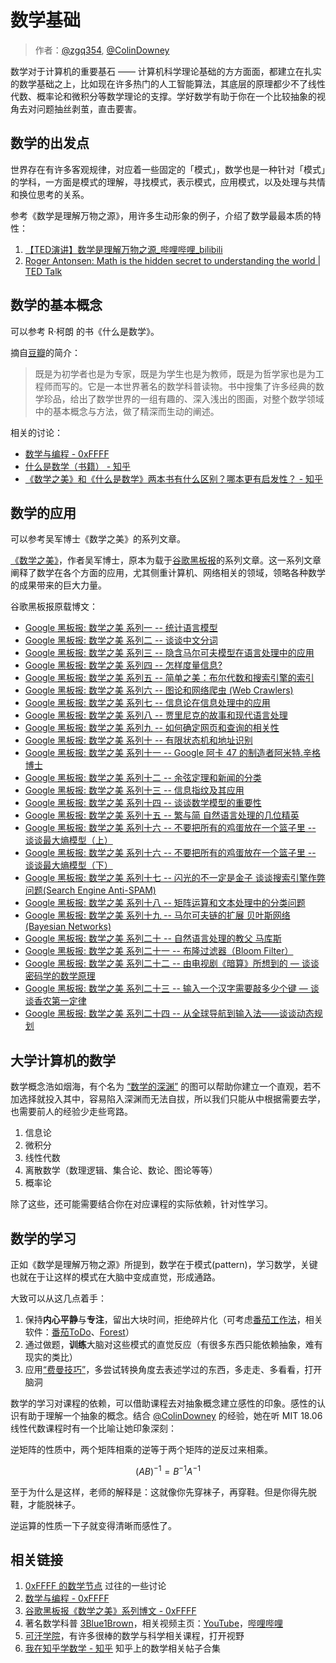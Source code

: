 
# 数学基础

> 作者：[@zgq354](https://github.com/zgq354), [@ColinDowney](https://0xffff.one/u/Colin_Downey)

数学对于计算机的重要基石 —— 计算机科学理论基础的方方面面，都建立在扎实的数学基础之上，比如现在许多热门的人工智能算法，其底层的原理都少不了线性代数、概率论和微积分等数学理论的支撑。学好数学有助于你在一个比较抽象的视角去对问题抽丝剥茧，直击要害。

## 数学的出发点
世界存在有许多客观规律，对应着一些固定的「模式」，数学也是一种针对「模式」的学科，一方面是模式的理解，寻找模式，表示模式，应用模式，以及处理与共情和换位思考的关系。

参考《数学是理解万物之源》，用许多生动形象的例子，介绍了数学最最本质的特性：
1. [【TED演讲】数学是理解万物之源_哔哩哔哩_bilibili](https://www.bilibili.com/video/av71061834/)
2. [Roger Antonsen: Math is the hidden secret to understanding the world | TED Talk](https://www.ted.com/talks/roger_antonsen_math_is_the_hidden_secret_to_understanding_the_world)

## 数学的基本概念
可以参考 R·柯朗 的书《什么是数学》。

摘自[豆瓣](https://book.douban.com/subject/1320282/)的简介：
> 既是为初学者也是为专家，既是为学生也是为教师，既是为哲学家也是为工程师而写的。它是一本世界著名的数学科普读物。书中搜集了许多经典的数学珍品，给出了数学世界的一组有趣的、深入浅出的图画，对整个数学领域中的基本概念与方法，做了精深而生动的阐述。

相关的讨论：

- [数学与编程 - 0xFFFF](https://0xffff.one/d/326)
- [什么是数学（书籍） - 知乎](https://www.zhihu.com/topic/20126541/hot)
- [《数学之美》和《什么是数学》两本书有什么区别？哪本更有启发性？ - 知乎](https://www.zhihu.com/question/333826045/answer/741334526)

## 数学的应用
可以参考吴军博士《数学之美》的系列文章。

[《数学之美》](https://book.douban.com/subject/10750155/)，作者吴军博士，原本为载于[谷歌黑板报](https://china.googleblog.com/)的系列文章。这一系列文章阐释了数学在各个方面的应用，尤其侧重计算机、网络相关的领域，领略各种数学的成果带来的巨大力量。

谷歌黑板报原载博文：
- [Google 黑板报: 数学之美 系列一 -- 统计语言模型](https://china.googleblog.com/2006/04/blog-post_7327.html)
- [Google 黑板报: 数学之美 系列二 -- 谈谈中文分词](https://china.googleblog.com/2006/04/blog-post_2507.html)
- [Google 黑板报: 数学之美 系列三 -- 隐含马尔可夫模型在语言处理中的应用](https://china.googleblog.com/2006/04/blog-post_1583.html)
- [Google 黑板报: 数学之美 系列四 -- 怎样度量信息?](https://china.googleblog.com/2006/04/4_1731.html)
- [Google 黑板报: 数学之美 系列五 -- 简单之美：布尔代数和搜索引擎的索引](https://china.googleblog.com/2006/05/blog-post_3044.html)
- [Google 黑板报: 数学之美 系列六 -- 图论和网络爬虫 (Web Crawlers)](https://china.googleblog.com/2006/05/web-crawlers_73.html)
- [Google 黑板报: 数学之美 系列七 -- 信息论在信息处理中的应用](https://china.googleblog.com/2006/05/blog-post_2403.html)
- [Google 黑板报: 数学之美 系列八 -- 贾里尼克的故事和现代语言处理](https://china.googleblog.com/2006/06/blog-post_2074.html)
- [Google 黑板报: 数学之美 系列九 -- 如何确定网页和查询的相关性](https://china.googleblog.com/2006/06/blog-post_3066.html)
- [Google 黑板报: 数学之美 系列十 -- 有限状态机和地址识别](https://china.googleblog.com/2006/07/blog-post_4950.html)
- [Google 黑板报: 数学之美 系列十一 -- Google 阿卡 47 的制造者阿米特.辛格博士](https://china.googleblog.com/2006/07/google-47_3471.html)
- [Google 黑板报: 数学之美 系列十二 -- 余弦定理和新闻的分类](https://china.googleblog.com/2006/07/12_4010.html)
- [Google 黑板报: 数学之美 系列十三 -- 信息指纹及其应用](https://china.googleblog.com/2006/08/blog-post_8115.html)
- [Google 黑板报: 数学之美 系列十四 -- 谈谈数学模型的重要性](https://china.googleblog.com/2006/08/blog-post_2006.html)
- [Google 黑板报: 数学之美 系列十五 -- 繁与简 自然语言处理的几位精英](https://china.googleblog.com/2006/08/blog-post_6232.html)
- [Google 黑板报: 数学之美 系列十六 -- 不要把所有的鸡蛋放在一个篮子里 -- 谈谈最大熵模型（上）](https://china.googleblog.com/2006/10/blog-post_2150.html)
- [Google 黑板报: 数学之美 系列十六 -- 不要把所有的鸡蛋放在一个篮子里 -- 谈谈最大熵模型（下）](https://china.googleblog.com/2006/09/blog-post_7288.html)
- [Google 黑板报: 数学之美 系列十七 -- 闪光的不一定是金子 谈谈搜索引擎作弊问题(Search Engine Anti-SPAM)](https://china.googleblog.com/2006/11/search-engine-anti-spam_9453.html)
- [Google 黑板报: 数学之美 系列十八 -- 矩阵运算和文本处理中的分类问题](https://china.googleblog.com/2006/12/blog-post_8935.html)
- [Google 黑板报: 数学之美 系列十九 -- 马尔可夫链的扩展 贝叶斯网络 (Bayesian Networks)](https://china.googleblog.com/2007/01/bayesian-networks_997.html)
- [Google 黑板报: 数学之美 系列二十 -- 自然语言处理的教父 马库斯](https://china.googleblog.com/2007/04/blog-post_6253.html)
- [Google 黑板报: 数学之美 系列二十一 -- 布隆过滤器（Bloom Filter）](https://china.googleblog.com/2007/07/bloom-filter_7469.html)
- [Google 黑板报: 数学之美 系列二十二 -- 由电视剧《暗算》所想到的 — 谈谈密码学的数学原理](https://china.googleblog.com/2007/09/blog-post_5853.html)
- [Google 黑板报: 数学之美 系列二十三 -- 输入一个汉字需要敲多少个键 — 谈谈香农第一定律](https://china.googleblog.com/2007/12/blog-post_7986.html)
- [Google 黑板报: 数学之美 系列二十四 -- 从全球导航到输入法——谈谈动态规划](https://china.googleblog.com/2008/10/blog-post_3408.html)

## 大学计算机的数学

数学概念浩如烟海，有个名为 [“数学的深渊”](https://0xffff.one/d/327) 的图可以帮助你建立一个直观，若不加选择就投入其中，容易陷入深渊而无法自拔，所以我们只能从中根据需要去学，也需要前人的经验少走些弯路。

1. 信息论
2. 微积分
3. 线性代数
4. 离散数学（数理逻辑、集合论、数论、图论等等）
5. 概率论

除了这些，还可能需要结合你在对应课程的实际依赖，针对性学习。

## 数学的学习

正如《数学是理解万物之源》所提到，数学在于模式(pattern)，学习数学，关键也就在于让这样的模式在大脑中变成直觉，形成通路。

大致可以从这几点着手：
1. 保持**内心平静**与**专注**，留出大块时间，拒绝碎片化（可考虑[番茄工作法](https://www.zhihu.com/topic/19625142/hot)，相关软件：[番茄ToDo](http://www.tomatodo.cn/)、[Forest](https://www.forestapp.cc/)）
2. 通过做题，**训练**大脑对这些模式的直觉反应（有很多东西只能依赖抽象，难有现实的类比）
3. 应用[“费曼技巧”](https://wiki.mbalib.com/wiki/%E8%B4%B9%E6%9B%BC%E5%AD%A6%E4%B9%A0%E6%B3%95)，多尝试转换角度去表述学过的东西，多走走、多看看，打开脑洞

数学的学习对课程的依赖，可以借助课程去对抽象概念建立感性的印象。感性的认识有助于理解一个抽象的概念。结合 [@ColinDowney](https://0xffff.one/u/Colin_Downey) 的经验，她在听 MIT 18.06 线性代数课程时有一个比喻让她印象深刻：

逆矩阵的性质中，两个矩阵相乘的逆等于两个矩阵的逆反过来相乘。

$$
(AB)^{-1}=B^{-1}A^{-1}
$$

至于为什么是这样，老师的解释是：这就像你先穿袜子，再穿鞋。但是你得先脱鞋，才能脱袜子。

逆运算的性质一下子就变得清晰而感性了。

## 相关链接

1. [0xFFFF 的数学节点](https://0xffff.one/t/math) 过往的一些讨论
2. [数学与编程 - 0xFFFF](https://0xffff.one/d/326)
3. [谷歌黑板报《数学之美》系列博文 - 0xFFFF](https://0xffff.one/d/528)
4. 著名数学科普 [3Blue1Brown](https://www.3blue1brown.com/)，相关视频主页：[YouTube](https://www.youtube.com/channel/UCYO_jab_esuFRV4b17AJtAw)，[哔哩哔哩](https://space.bilibili.com/88461692/)
5. [可汗学院](https://zh.khanacademy.org/)，有许多很棒的数学与科学相关课程，打开视野
6. [我在知乎学数学 - 知乎](https://zhuanlan.zhihu.com/p/105704401) 知乎上的数学相关帖子合集
